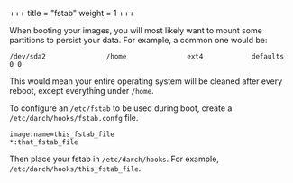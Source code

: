 +++
title = "fstab"
weight = 1
+++

When booting your images, you will most likely want to mount some partitions to persist your data. For example, a common one would be:

```
/dev/sda2               /home               ext4            defaults        0 0
```

This would mean your entire operating system will be cleaned after every reboot, except everything under ```/home```.

To configure an ```/etc/fstab``` to be used during boot, create a ```/etc/darch/hooks/fstab.confg``` file.

```
image:name=this_fstab_file
*:that_fstab_file
```

Then place your fstab in ```/etc/darch/hooks```. For example, ```/etc/darch/hooks/this_fstab_file```.